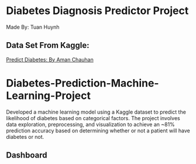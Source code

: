 # Diabetes Diagnosis Predictor Project 
Made By: Tuan Huynh
## Data Set From Kaggle:
[Predict Diabetes: By Aman Chauhan](https://www.kaggle.com/datasets/whenamancodes/predict-diabities/data)
# Diabetes-Prediction-Machine-Learning-Project
Developed a machine learning model using a Kaggle dataset to predict the likelihood of diabetes based on categorical factors. The project involves data exploration, preprocessing, and visualization to achieve an ~81% prediction accuracy based on determining whether or not a patient will have diabetes or not. 


## Dashboard 
